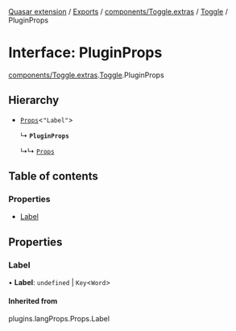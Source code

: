 [Quasar extension](../index.md) / [Exports](../modules.md) / [components/Toggle.extras](../modules/components_Toggle_extras.md) / [Toggle](../modules/components_Toggle_extras.Toggle.md) / PluginProps

# Interface: PluginProps

[components/Toggle.extras](../modules/components_Toggle_extras.md).[Toggle](../modules/components_Toggle_extras.Toggle.md).PluginProps

## Hierarchy

- [`Props`](../modules/components_api_lang_props.langProps.md#props)<``"Label"``\>

  ↳ **`PluginProps`**

  ↳↳ [`Props`](components_Toggle_extras.Toggle.Props.md)

## Table of contents

### Properties

- [Label](components_Toggle_extras.Toggle.PluginProps.md#label)

## Properties

### Label

• **Label**: `undefined` \| `Key`<`Word`\>

#### Inherited from

plugins.langProps.Props.Label
